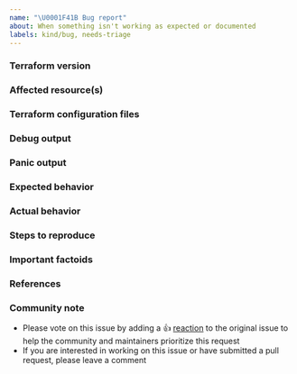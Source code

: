 ```yaml
---
name: "\U0001F41B Bug report"
about: When something isn't working as expected or documented
labels: kind/bug, needs-triage
---
```


<!--
Hi there,

Thank you for opening an issue. Please note that we try to keep the Terraform
issue tracker reserved for bug reports and feature requests. For general usage
questions, please see: https://www.terraform.io/community.html.
-->

### Terraform version

<!--
Run `terraform -v` to show the version of Terraform and providers you are using.
If you are not running the latest version of Terraform or the providers, please
upgrade because your issue may have already been fixed.
-->

### Affected resource(s)

<!--
Please list the resources as a list, for example:
- opc_instance
- opc_storage_volume

If this issue appears to affect multiple resources, it may be an issue with
Terraform's core, so please mention this.
-->

### Terraform configuration files

<!--
```hcl
# Copy-paste your Terraform configurations here - for large Terraform configs,
# please use a service like Dropbox and share a link to the ZIP file. For
# security, you can also encrypt the files using our GPG public key.
```
-->

### Debug output

<!--
Please provider a link to a GitHub Gist containing the complete debug output:
https://www.terraform.io/docs/internals/debugging.html. Please do NOT paste the
debug output in the issue; just paste a link to the Gist. To speed up the process
please provide the *entire* debug log instead of a snippet. You should redact any 
sensitive details before posting it.
-->

### Panic output

<!--
If Terraform produced a panic, please provide a link to a GitHub Gist containing
the output of the `crash.log`.
-->

### Expected behavior

<!--
What should have happened?
-->

### Actual behavior

<!--
What actually happened?
-->

### Steps to reproduce

<!--
Please list the steps required to reproduce the issue, for example:
1. `terraform apply`
-->

### Important factoids

<!--
Are there anything atypical about your accounts that we should know? For
example: Running in EC2 Classic? Custom version of OpenStack? Tight ACLs?
-->

### References

<!--
Are there any other GitHub issues (open or closed) or Pull Requests that should
be linked here? For example:

- GH-1234
-->

### Community note

* Please vote on this issue by adding a 👍 [reaction](https://blog.github.com/2016-03-10-add-reactions-to-pull-requests-issues-and-comments/)
  to the original issue to help the community and maintainers prioritize this request
* If you are interested in working on this issue or have submitted a pull
  request, please leave a comment

<!--- Thank you for keeping this note for the community --->
